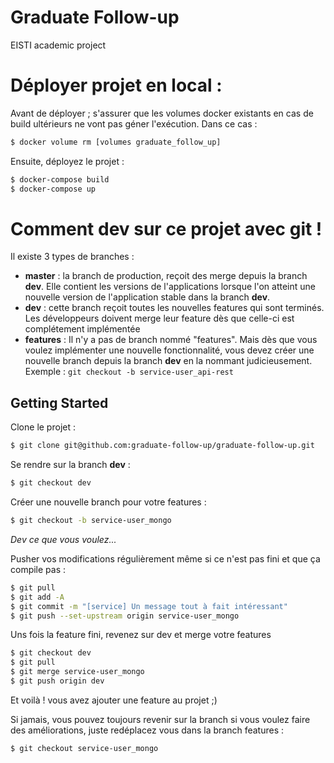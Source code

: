 # Graduate Follow-up

EISTI academic project

# Déployer projet en local : 
Avant de déployer ; s'assurer que les volumes docker existants en cas de build ultérieurs ne vont pas géner l'exécution. 
Dans ce cas : 
```sh
$ docker volume rm [volumes graduate_follow_up]
```
Ensuite, déployez le projet : 
```sh
$ docker-compose build
$ docker-compose up
```

# Comment dev sur ce projet avec git !

Il existe 3 types de branches :

- __master__ : la branch de production, reçoit des merge depuis la branch __dev__. Elle contient les versions de l'applications lorsque l'on atteint une nouvelle version de l'application stable dans la branch __dev__.
- __dev__ : cette branch reçoit toutes les nouvelles features qui sont terminés. Les développeurs doivent merge leur feature dès que celle-ci est complétement implémentée
- __features__ : Il n'y a pas de branch nommé "features". Mais dès que vous voulez implémenter une nouvelle fonctionnalité, vous devez créer une nouvelle branch depuis la branch __dev__ en la nommant judicieusement. 
Exemple : `git checkout -b service-user_api-rest`


## Getting Started

Clone le projet :

```sh
$ git clone git@github.com:graduate-follow-up/graduate-follow-up.git
```

Se rendre sur la branch __dev__ :

```sh
$ git checkout dev
```

Créer une nouvelle branch pour votre features :

```sh
$ git checkout -b service-user_mongo
```

*Dev ce que vous voulez...*

Pusher vos modifications régulièrement même si ce n'est pas fini et que ça compile pas : 
```sh
$ git pull
$ git add -A
$ git commit -m "[service] Un message tout à fait intéressant"
$ git push --set-upstream origin service-user_mongo
```

Uns fois la feature fini, revenez sur dev et merge votre features

```sh
$ git checkout dev
$ git pull
$ git merge service-user_mongo 
$ git push origin dev
```

Et voilà ! vous avez ajouter une feature au projet ;)

Si jamais, vous pouvez toujours revenir sur la branch si vous voulez faire des améliorations, juste redéplacez vous dans la branch features :

```sh
$ git checkout service-user_mongo
```


